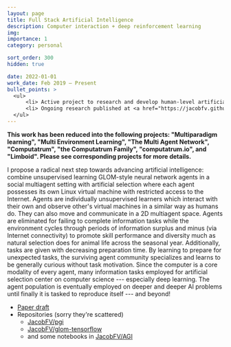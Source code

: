 ```yaml
---
layout: page
title: Full Stack Artificial Intelligence
description: Computer interaction + deep reinforcement learning
img:
importance: 1
category: personal

sort_order: 300
hidden: true

date: 2022-01-01
work_date: Feb 2019 – Present
bullet_points: >
  <ul>
      <li> Active project to research and develop human-level artificial intelligence </li>
      <li> Ongoing research published at <a href="https://jacobfv.github.io/projects/extreme_artificial_intelligence/">https://jacobfv.github.io/projects/extreme_artificial_intelligence/</a> </li>
  </ul>
---
```


**This work has been reduced into the following projects: "Multiparadigm learning", "Multi Environment Learning", "The Multi Agent Network", "Computatrum", "the Computatrum Family", "computatrum.io", and "Limboid". Please see corresponding projects for more details.**

I propose a radical next step towards advancing artificial intelligence: combine unsupervised learning GLOM-style neural network agents in a social multiagent setting with artificial selection where each agent possesses its own Linux virtual machine with restricted access to the Internet. Agents are individually unsupervised learners which interact with their own and observe other's virtual machines in a similar way as humans do. They can also move and communicate in a 2D multiagent space. Agents are eliminated for failing to complete information tasks while the environment cycles through periods of information surplus and minus (via Internet connectivity) to promote skill performance and diversity much as natural selection does for animal life across the seasonal year. Additionally, tasks are given with decreasing preparation time. By learning to prepare for unexpected tasks, the surviving agent community specializes and learns to be generally curious without task motivation. Since the computer is a core modality of every agent, many information tasks employed for artificial selection center on computer science --- especially deep learning. The agent population is eventually employed on deeper and deeper AI problems until finally it is tasked to reproduce itself --- and beyond!

- [Paper draft](https://docs.google.com/document/d/10Hxd-inpEXNkbN45nCSKE53sHgY6oF15i2eO6WRk3L4/edit?usp=sharing)
- Repositories (sorry they're scattered)
  - [JacobFV/pgi](https://github.com/JacobFV/pgi)
  - [JacobFV/glom-tensorflow](https://github.com/JacobFV/glom-tensorflow)
  - and some notebooks in [JacobFV/AGI](https://github.com/JacobFV/AGI)
